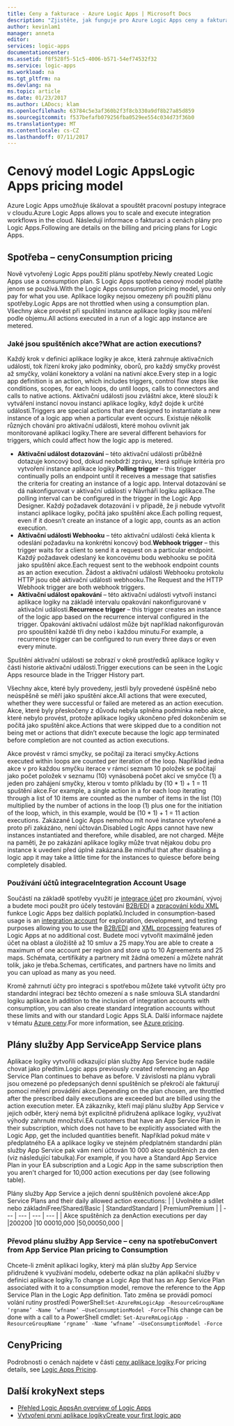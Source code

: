 ```yaml
---
title: Ceny a fakturace - Azure Logic Apps | Microsoft Docs
description: "Zjistěte, jak funguje pro Azure Logic Apps ceny a fakturace."
author: kevinlam1
manager: anneta
editor: 
services: logic-apps
documentationcenter: 
ms.assetid: f8f528f5-51c5-4006-b571-54ef74532f32
ms.service: logic-apps
ms.workload: na
ms.tgt_pltfrm: na
ms.devlang: na
ms.topic: article
ms.date: 01/23/2017
ms.author: LADocs; klam
ms.openlocfilehash: 63784c5e3af360b2f3f8cb330a9df8b27a85d859
ms.sourcegitcommit: f537befafb079256fba0529ee554c034d73f36b0
ms.translationtype: MT
ms.contentlocale: cs-CZ
ms.lasthandoff: 07/11/2017
---
```

# <a name="logic-apps-pricing-model"></a><span data-ttu-id="12a94-103">Cenový model Logic Apps</span><span class="sxs-lookup"><span data-stu-id="12a94-103">Logic Apps pricing model</span></span>
<span data-ttu-id="12a94-104">Azure Logic Apps umožňuje škálovat a spouštět pracovní postupy integrace v cloudu.</span><span class="sxs-lookup"><span data-stu-id="12a94-104">Azure Logic Apps allows you to scale and execute integration workflows in the cloud.</span></span>  <span data-ttu-id="12a94-105">Následují informace o fakturaci a cenách plány pro Logic Apps.</span><span class="sxs-lookup"><span data-stu-id="12a94-105">Following are details on the billing and pricing plans for Logic Apps.</span></span>
## <a name="consumption-pricing"></a><span data-ttu-id="12a94-106">Spotřeba – ceny</span><span class="sxs-lookup"><span data-stu-id="12a94-106">Consumption pricing</span></span>
<span data-ttu-id="12a94-107">Nově vytvořený Logic Apps použití plánu spotřeby.</span><span class="sxs-lookup"><span data-stu-id="12a94-107">Newly created Logic Apps use a consumption plan.</span></span> <span data-ttu-id="12a94-108">S Logic Apps spotřeba cenový model platíte jenom se používá.</span><span class="sxs-lookup"><span data-stu-id="12a94-108">With the Logic Apps consumption pricing model, you only pay for what you use.</span></span>  <span data-ttu-id="12a94-109">Aplikace logiky nejsou omezeny při použití plánu spotřeby.</span><span class="sxs-lookup"><span data-stu-id="12a94-109">Logic Apps are not throttled when using a consumption plan.</span></span>
<span data-ttu-id="12a94-110">Všechny akce provést při spuštění instance aplikace logiky jsou měření podle objemu.</span><span class="sxs-lookup"><span data-stu-id="12a94-110">All actions executed in a run of a logic app instance are metered.</span></span>
### <a name="what-are-action-executions"></a><span data-ttu-id="12a94-111">Jaké jsou spuštěních akce?</span><span class="sxs-lookup"><span data-stu-id="12a94-111">What are action executions?</span></span>
<span data-ttu-id="12a94-112">Každý krok v definici aplikace logiky je akce, která zahrnuje aktivačních událostí, tok řízení kroky jako podmínky, oborů, pro každý smyčky provést až smyčky, volání konektory a volání na nativní akce.</span><span class="sxs-lookup"><span data-stu-id="12a94-112">Every step in a logic app definition is an action, which includes triggers, control flow steps like conditions, scopes, for each loops, do until loops, calls to connectors and calls to native actions.</span></span>
<span data-ttu-id="12a94-113">Aktivační události jsou zvláštní akce, které slouží k vytváření instancí novou instanci aplikace logiky, když dojde k určité události.</span><span class="sxs-lookup"><span data-stu-id="12a94-113">Triggers are special actions that are designed to instantiate a new instance of a logic app when a particular event occurs.</span></span>  <span data-ttu-id="12a94-114">Existuje několik různých chování pro aktivační události, které mohou ovlivnit jak monitorované aplikaci logiky.</span><span class="sxs-lookup"><span data-stu-id="12a94-114">There are several different behaviors for triggers, which could affect how the logic app is metered.</span></span>
* <span data-ttu-id="12a94-115">**Aktivační událost dotazování** – této aktivační události průběžně dotazuje koncový bod, dokud neobdrží zprávu, která splňuje kritéria pro vytvoření instance aplikace logiky.</span><span class="sxs-lookup"><span data-stu-id="12a94-115">**Polling trigger** – this trigger continually polls an endpoint until it receives a message that satisfies the criteria for creating an instance of a logic app.</span></span>  <span data-ttu-id="12a94-116">Interval dotazování se dá nakonfigurovat v aktivační události v Návrháři logiku aplikace.</span><span class="sxs-lookup"><span data-stu-id="12a94-116">The polling interval can be configured in the trigger in the Logic App Designer.</span></span>  <span data-ttu-id="12a94-117">Každý požadavek dotazování i v případě, že ji nebude vytvořit instanci aplikace logiky, počítá jako spuštění akce.</span><span class="sxs-lookup"><span data-stu-id="12a94-117">Each polling request, even if it doesn’t create an instance of a logic app, counts as an action execution.</span></span>
* <span data-ttu-id="12a94-118">**Aktivační události Webhooku** – této aktivační události čeká klienta k odeslání požadavku na konkrétní koncový bod.</span><span class="sxs-lookup"><span data-stu-id="12a94-118">**Webhook trigger** – this trigger waits for a client to send it a request on a particular endpoint.</span></span>  <span data-ttu-id="12a94-119">Každý požadavek odeslaný ke koncovému bodu webhooku se počítá jako spuštění akce.</span><span class="sxs-lookup"><span data-stu-id="12a94-119">Each request sent to the webhook endpoint counts as an action execution.</span></span> <span data-ttu-id="12a94-120">Žádost a aktivační události Webhooku protokolu HTTP jsou obě aktivační události webhooku.</span><span class="sxs-lookup"><span data-stu-id="12a94-120">The Request and the HTTP Webhook trigger are both webhook triggers.</span></span>
* <span data-ttu-id="12a94-121">**Aktivační událost opakování** – této aktivační události vytvoří instanci aplikace logiky na základě intervalu opakování nakonfigurované v aktivační události.</span><span class="sxs-lookup"><span data-stu-id="12a94-121">**Recurrence trigger** – this trigger creates an instance of the logic app based on the recurrence interval configured in the trigger.</span></span>  <span data-ttu-id="12a94-122">Opakování aktivační událost může být například nakonfigurován pro spouštění každé tři dny nebo i každou minutu.</span><span class="sxs-lookup"><span data-stu-id="12a94-122">For example, a recurrence trigger can be configured to run every three days or even every minute.</span></span>

<span data-ttu-id="12a94-123">Spuštění aktivační události se zobrazí v okně prostředků aplikace logiky v části historie aktivační události.</span><span class="sxs-lookup"><span data-stu-id="12a94-123">Trigger executions can be seen in the Logic Apps resource blade in the Trigger History part.</span></span>

<span data-ttu-id="12a94-124">Všechny akce, které byly provedeny, jestli byly provedené úspěšně nebo neúspěšně se měří jako spuštění akce.</span><span class="sxs-lookup"><span data-stu-id="12a94-124">All actions that were executed, whether they were successful or failed are metered as an action execution.</span></span>  <span data-ttu-id="12a94-125">Akce, které byly přeskočeny z důvodu nebyla splněna podmínka nebo akce, které nebylo provést, protože aplikace logiky ukončeno před dokončením se počítá jako spuštění akce.</span><span class="sxs-lookup"><span data-stu-id="12a94-125">Actions that were skipped due to a condition not being met or actions that didn’t execute because the logic app terminated before completion are not counted as action executions.</span></span>

<span data-ttu-id="12a94-126">Akce provést v rámci smyčky, se počítají za iteraci smyčky.</span><span class="sxs-lookup"><span data-stu-id="12a94-126">Actions executed within loops are counted per iteration of the loop.</span></span>  <span data-ttu-id="12a94-127">Například jedna akce v pro každou smyčku iterace v rámci seznam 10 položek se počítají jako počet položek v seznamu (10) vynásobená počet akcí ve smyčce (1) a jeden pro zahájení smyčky, kterou v tomto příkladu by (10 * 1) + 1 = 11 spuštění akce.</span><span class="sxs-lookup"><span data-stu-id="12a94-127">For example, a single action in a for each loop iterating through a list of 10 items are counted as the number of items in the list (10) multiplied by the number of actions in the loop (1) plus one for the initiation of the loop, which, in this example, would be (10 * 1) + 1 = 11 action executions.</span></span>
<span data-ttu-id="12a94-128">Zakázané Logic Apps nemohou mít nové instance vytvořené a proto při zakázáno, není účtován.</span><span class="sxs-lookup"><span data-stu-id="12a94-128">Disabled Logic Apps cannot have new instances instantiated and therefore, while disabled, are not charged.</span></span>  <span data-ttu-id="12a94-129">Mějte na paměti, že po zakázání aplikace logiky může trvat nějakou dobu pro instance k uvedení před úplně zakázaná.</span><span class="sxs-lookup"><span data-stu-id="12a94-129">Be mindful that after disabling a logic app it may take a little time for the instances to quiesce before being completely disabled.</span></span>
### <a name="integration-account-usage"></a><span data-ttu-id="12a94-130">Používání účtů integrace</span><span class="sxs-lookup"><span data-stu-id="12a94-130">Integration Account Usage</span></span>
<span data-ttu-id="12a94-131">Součástí na základě spotřeby využití je [integrace účet](logic-apps-enterprise-integration-create-integration-account.md) pro zkoumání, vývoj a budete moci použít pro účely testování [B2B/EDI](logic-apps-enterprise-integration-b2b.md) a [zpracování kódu XML](logic-apps-enterprise-integration-xml.md) funkce Logic Apps bez dalších poplatků.</span><span class="sxs-lookup"><span data-stu-id="12a94-131">Included in consumption-based usage is an [integration account](logic-apps-enterprise-integration-create-integration-account.md) for exploration, development, and testing purposes allowing you to use the [B2B/EDI](logic-apps-enterprise-integration-b2b.md) and [XML processing](logic-apps-enterprise-integration-xml.md) features of Logic Apps at no additional cost.</span></span> <span data-ttu-id="12a94-132">Budete moci vytvořit maximálně jeden účet na oblast a úložiště až 10 smluv a 25 mapy.</span><span class="sxs-lookup"><span data-stu-id="12a94-132">You are able to create a maximum of one account per region and store up to 10 Agreements and 25 maps.</span></span> <span data-ttu-id="12a94-133">Schémata, certifikáty a partnery mít žádná omezení a můžete nahrát tolik, jako je třeba.</span><span class="sxs-lookup"><span data-stu-id="12a94-133">Schemas, certificates, and partners have no limits and you can upload as many as you need.</span></span>

<span data-ttu-id="12a94-134">Kromě zahrnutí účty pro integraci s spotřebou můžete také vytvořit účty pro standardní integraci bez těchto omezení a s naše smlouva SLA standardní logiku aplikace.</span><span class="sxs-lookup"><span data-stu-id="12a94-134">In addition to the inclusion of integration accounts with consumption, you can also create standard integration accounts without these limits and with our standard Logic Apps SLA.</span></span> <span data-ttu-id="12a94-135">Další informace najdete v tématu [Azure ceny](https://azure.microsoft.com/pricing/details/logic-apps).</span><span class="sxs-lookup"><span data-stu-id="12a94-135">For more information, see [Azure pricing](https://azure.microsoft.com/pricing/details/logic-apps).</span></span>

## <a name="app-service-plans"></a><span data-ttu-id="12a94-136">Plány služby App Service</span><span class="sxs-lookup"><span data-stu-id="12a94-136">App Service plans</span></span>
<span data-ttu-id="12a94-137">Aplikace logiky vytvořili odkazující plán služby App Service bude nadále chovat jako předtím.</span><span class="sxs-lookup"><span data-stu-id="12a94-137">Logic apps previously created referencing an App Service Plan continues to behave as before.</span></span> <span data-ttu-id="12a94-138">V závislosti na plánu vybrali jsou omezené po předepsaných denní spuštěních se překročí ale fakturují pomocí měření provádění akce.</span><span class="sxs-lookup"><span data-stu-id="12a94-138">Depending on the plan chosen, are throttled after the prescribed daily executions are exceeded but are billed using the action execution meter.</span></span>
<span data-ttu-id="12a94-139">EA zákazníky, kteří mají plánu služby App Service v jejich odběr, který nemá být explicitně přidružená aplikace logiky, využívat výhody zahrnuté množství.</span><span class="sxs-lookup"><span data-stu-id="12a94-139">EA customers that have an App Service Plan in their subscription, which does not have to be explicitly associated with the Logic App, get the included quantities benefit.</span></span>  <span data-ttu-id="12a94-140">Například pokud máte v předplatného EA a aplikace logiky ve stejném předplatném standardní plán služby App Service pak vám není účtován 10 000 akce spuštěních za den (viz následující tabulka).</span><span class="sxs-lookup"><span data-stu-id="12a94-140">For example, if you have a Standard App Service Plan in your EA subscription and a Logic App in the same subscription then you aren't charged for 10,000 action executions per day (see following table).</span></span> 

<span data-ttu-id="12a94-141">Plány služby App Service a jejich denní spuštěních povolené akce:</span><span class="sxs-lookup"><span data-stu-id="12a94-141">App Service Plans and their daily allowed action executions:</span></span>
|  | <span data-ttu-id="12a94-142">Uvolněte a sdílet nebo základní</span><span class="sxs-lookup"><span data-stu-id="12a94-142">Free/Shared/Basic</span></span> | <span data-ttu-id="12a94-143">Standard</span><span class="sxs-lookup"><span data-stu-id="12a94-143">Standard</span></span> | <span data-ttu-id="12a94-144">Premium</span><span class="sxs-lookup"><span data-stu-id="12a94-144">Premium</span></span> |
| --- | --- | --- | --- |
| <span data-ttu-id="12a94-145">Akce spuštěních za den</span><span class="sxs-lookup"><span data-stu-id="12a94-145">Action executions per day</span></span> |<span data-ttu-id="12a94-146">200</span><span class="sxs-lookup"><span data-stu-id="12a94-146">200</span></span> |<span data-ttu-id="12a94-147">10 000</span><span class="sxs-lookup"><span data-stu-id="12a94-147">10,000</span></span> |<span data-ttu-id="12a94-148">50,000</span><span class="sxs-lookup"><span data-stu-id="12a94-148">50,000</span></span> |
### <a name="convert-from-app-service-plan-pricing-to-consumption"></a><span data-ttu-id="12a94-149">Převod plánu služby App Service – ceny na spotřebu</span><span class="sxs-lookup"><span data-stu-id="12a94-149">Convert from App Service Plan pricing to Consumption</span></span>
<span data-ttu-id="12a94-150">Chcete-li změnit aplikaci logiky, který má plán služby App Service přidružené k využívání modelu, odeberte odkaz na plán aplikační služby v definici aplikace logiky.</span><span class="sxs-lookup"><span data-stu-id="12a94-150">To change a Logic App that has an App Service Plan associated with it to a consumption model, remove the reference to the App Service Plan in the Logic App definition.</span></span>  <span data-ttu-id="12a94-151">Tato změna se provádí pomocí volání rutiny prostředí PowerShell:`Set-AzureRmLogicApp -ResourceGroupName ‘rgname’ -Name ‘wfname’ –UseConsumptionModel -Force`</span><span class="sxs-lookup"><span data-stu-id="12a94-151">This change can be done with a call to a PowerShell cmdlet: `Set-AzureRmLogicApp -ResourceGroupName ‘rgname’ -Name ‘wfname’ –UseConsumptionModel -Force`</span></span>
## <a name="pricing"></a><span data-ttu-id="12a94-152">Ceny</span><span class="sxs-lookup"><span data-stu-id="12a94-152">Pricing</span></span>
<span data-ttu-id="12a94-153">Podrobnosti o cenách najdete v části [ceny aplikace logiky](https://azure.microsoft.com/pricing/details/logic-apps).</span><span class="sxs-lookup"><span data-stu-id="12a94-153">For pricing details, see [Logic Apps Pricing](https://azure.microsoft.com/pricing/details/logic-apps).</span></span>

## <a name="next-steps"></a><span data-ttu-id="12a94-154">Další kroky</span><span class="sxs-lookup"><span data-stu-id="12a94-154">Next steps</span></span>
* <span data-ttu-id="12a94-155">[Přehled Logic Apps][whatis]</span><span class="sxs-lookup"><span data-stu-id="12a94-155">[An overview of Logic Apps][whatis]</span></span>
* <span data-ttu-id="12a94-156">[Vytvoření první aplikace logiky][create]</span><span class="sxs-lookup"><span data-stu-id="12a94-156">[Create your first logic app][create]</span></span>

[pricing]: https://azure.microsoft.com/pricing/details/logic-apps/
[whatis]: logic-apps-what-are-logic-apps.md
[create]: logic-apps-create-a-logic-app.md

